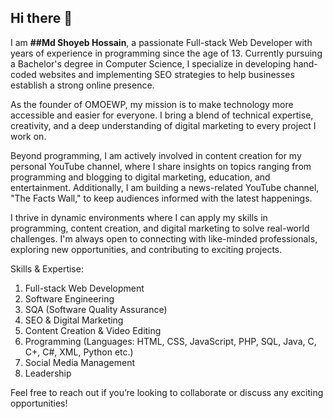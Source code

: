 ## Hi there 👋
<!--## I am Md Shoyeb Hossain-->
I am **##Md Shoyeb Hossain**, a passionate Full-stack Web Developer with years of experience in programming since the age of 13. Currently pursuing a Bachelor's degree in Computer Science, I specialize in developing hand-coded websites and implementing SEO strategies to help businesses establish a strong online presence.

As the founder of OMOEWP, my mission is to make technology more accessible and easier for everyone. I bring a blend of technical expertise, creativity, and a deep understanding of digital marketing to every project I work on.

Beyond programming, I am actively involved in content creation for my personal YouTube channel, where I share insights on topics ranging from programming and blogging to digital marketing, education, and entertainment. Additionally, I am building a news-related YouTube channel, "The Facts Wall," to keep audiences informed with the latest happenings.

I thrive in dynamic environments where I can apply my skills in programming, content creation, and digital marketing to solve real-world challenges. I'm always open to connecting with like-minded professionals, exploring new opportunities, and contributing to exciting projects.

Skills & Expertise:

1) Full-stack Web Development
2) Software Engineering
3) SQA (Software Quality Assurance)
4) SEO & Digital Marketing
5) Content Creation & Video Editing
6) Programming (Languages: HTML, CSS, JavaScript, PHP, SQL, Java, C, C+, C#, XML, Python etc.)
7) Social Media Management
8) Leadership

Feel free to reach out if you’re looking to collaborate or discuss any exciting opportunities!

<!--
**mdshoyebhossain/mdshoyebhossain** is a ✨ _special_ ✨ repository because its `README.md` (this file) appears on your GitHub profile.

Here are some ideas to get you started:

- 🔭 I’m currently working on ...
- 🌱 I’m currently learning ...
- 👯 I’m looking to collaborate on ...
- 🤔 I’m looking for help with ...
- 💬 Ask me about ...
- 📫 How to reach me: ...
- 😄 Pronouns: ...
- ⚡ Fun fact: ...
-->
